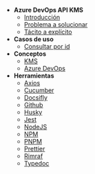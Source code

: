- **Azure DevOps API KMS**
    - [Introducción](./README.md)
    - [Problema a solucionar](./app/problem.md)
    - [Tácito a explícito](./app/azurekms.md)
- **Casos de uso** 
    - [Consultar por id](./usecase/getbyid.md)
- **Conceptos**
    - [KMS](./concepts/kms.md)
    - [Azure DevOps](./concepts/azure.md)
- **Herramientas**
    - [Axios](./tools/axios.md)
    - [Cucumber](./tools/cucumber.md)
    - [Docsifly](./tools/docsify.md)
    - [Github](./tools/github.md)
    - [Husky](./tools/github.md)
    - [Jest](./tools/pnpm.md)
    - [NodeJS](./tools/nodejs.md)
    - [NPM](./tools/npm.md)
    - [PNPM](./tools/pnpm.md)
    - [Prettier](./tools/prettier.md)
    - [Rimraf](./tools/rimraf.md)
    - [Typedoc](./tools/typedoc.md)
    